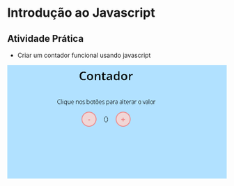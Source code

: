 # Introdução ao Javascript 
## Atividade Prática
 - Criar um contador funcional usando javascript
 
![Imagem do Contador](https://github.com/PamLeles/Introducao---JS/blob/main/assets/img/img-contador.png)
